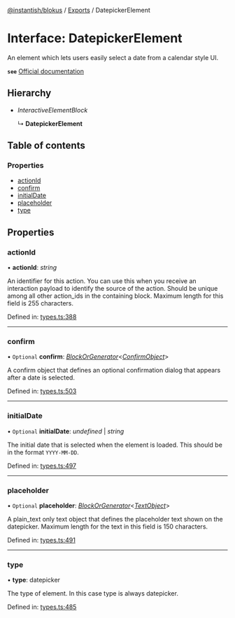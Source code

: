 [@instantish/blokus](../README.md) / [Exports](../modules.md) / DatepickerElement

# Interface: DatepickerElement

An element which lets users easily select a date from a calendar style UI.

**`see`** [Official documentation](https://api.slack.com/reference/block-kit/block-elements#datepicker)

## Hierarchy

* *InteractiveElementBlock*

  ↳ **DatepickerElement**

## Table of contents

### Properties

- [actionId](datepickerelement.md#actionid)
- [confirm](datepickerelement.md#confirm)
- [initialDate](datepickerelement.md#initialdate)
- [placeholder](datepickerelement.md#placeholder)
- [type](datepickerelement.md#type)

## Properties

### actionId

• **actionId**: *string*

An identifier for this action. You can use this when you receive an
interaction payload to identify the source of the action. Should be unique
among all other action_ids in the containing block. Maximum length for
this field is 255 characters.

Defined in: [types.ts:388](https://github.com/instantish/blokus/blob/f10405c/src/types.ts#L388)

___

### confirm

• `Optional` **confirm**: [*BlockOrGenerator*](../modules.md#blockorgenerator)<[*ConfirmObject*](confirmobject.md)\>

A confirm object that defines an optional confirmation dialog that appears
after a date is selected.

Defined in: [types.ts:503](https://github.com/instantish/blokus/blob/f10405c/src/types.ts#L503)

___

### initialDate

• `Optional` **initialDate**: *undefined* \| *string*

The initial date that is selected when the element is loaded. This should
be in the format `YYYY-MM-DD`.

Defined in: [types.ts:497](https://github.com/instantish/blokus/blob/f10405c/src/types.ts#L497)

___

### placeholder

• `Optional` **placeholder**: [*BlockOrGenerator*](../modules.md#blockorgenerator)<[*TextObject*](../modules.md#textobject)\>

A plain_text only text object that defines the placeholder text shown on
the datepicker. Maximum length for the text in this field is 150 characters.

Defined in: [types.ts:491](https://github.com/instantish/blokus/blob/f10405c/src/types.ts#L491)

___

### type

• **type**: datepicker

The type of element. In this case type is always datepicker.

Defined in: [types.ts:485](https://github.com/instantish/blokus/blob/f10405c/src/types.ts#L485)
